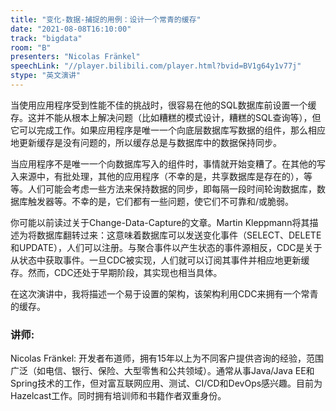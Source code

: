 ```yaml
---
title: "变化-数据-捕捉的用例：设计一个常青的缓存"
date: "2021-08-08T16:10:00" 
track: "bigdata"
room: "B"
presenters: "Nicolas Fränkel"
speechLink: "//player.bilibili.com/player.html?bvid=BV1g64y1v77j"
stype: "英文演讲"
---
```

当使用应用程序受到性能不佳的挑战时，很容易在他的SQL数据库前设置一个缓存。这并不能从根本上解决问题（比如糟糕的模式设计，糟糕的SQL查询等），但它可以完成工作。如果应用程序是唯一一个向底层数据库写数据的组件，那么相应地更新缓存是没有问题的，所以缓存总是与数据库中的数据保持同步。
 
当应用程序不是唯一一个向数据库写入的组件时，事情就开始变糟了。在其他的写入来源中，有批处理，其他的应用程序（不幸的是，共享数据库是存在的），等等。人们可能会考虑一些方法来保持数据的同步，即每隔一段时间轮询数据库，数据库触发器等。不幸的是，它们都有一些问题，使它们不可靠和/或脆弱。
 
你可能以前读过关于Change-Data-Capture的文章。Martin Kleppmann将其描述为将数据库翻转过来：这意味着数据库可以发送变化事件（SELECT、DELETE和UPDATE），人们可以注册。与聚合事件以产生状态的事件源相反，CDC是关于从状态中获取事件。一旦CDC被实现，人们就可以订阅其事件并相应地更新缓存。然而，CDC还处于早期阶段，其实现也相当具体。
 
在这次演讲中，我将描述一个易于设置的架构，该架构利用CDC来拥有一个常青的缓存。
 ### 讲师: 
 Nicolas Fränkel: 开发者布道师，拥有15年以上为不同客户提供咨询的经验，范围广泛（如电信、银行、保险、大型零售和公共领域）。通常从事Java/Java EE和Spring技术的工作，但对富互联网应用、测试、CI/CD和DevOps感兴趣。目前为Hazelcast工作。同时拥有培训师和书籍作者双重身份。